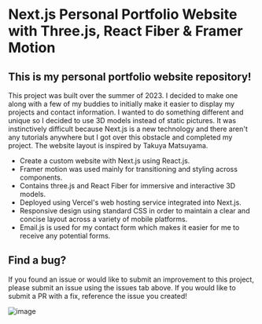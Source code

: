 # Next.js Personal Portfolio Website with Three.js, React Fiber & Framer Motion

## This is my personal portfolio website repository!

This project was built over the summer of 2023. I decided to make one along with a few of my buddies to initially make it easier to display my projects and contact information. I wanted to do something different and unique so I decided to use 3D models instead of static pictures. It was instinctively difficult because Next.js is a new technology and there aren't any tutorials anywhere but I got over this obstacle and completed my project. The website layout is inspired by Takuya Matsuyama.

- Create a custom website with Next.js using React.js.
- Framer motion was used mainly for transitioning and styling across components.
- Contains three.js and React Fiber for immersive and interactive 3D models.
- Deployed using Vercel's web hosting service integrated into Next.js.
- Responsive design using standard CSS in order to maintain a clear and concise layout across a variety of mobile platforms.
- Email.js is used for my contact form which makes it easier for me to receive any potential forms.

## Find a bug?

If you found an issue or would like to submit an improvement to this project, please submit an issue using the issues tab above. If you would like to submit a PR with a fix, reference the issue you created!

![image](https://github.com/brandonhach/Personal-Portfolio-Website/assets/58790036/ea141393-2efa-4784-8a6d-14a693b30c61)

